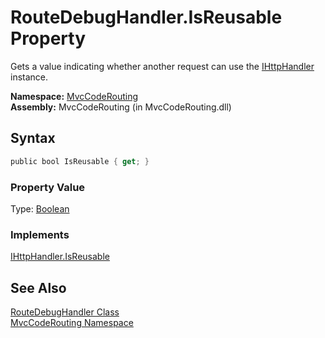 RouteDebugHandler.IsReusable Property
=====================================
Gets a value indicating whether another request can use the [IHttpHandler][1] instance.

**Namespace:** [MvcCodeRouting][2]  
**Assembly:** MvcCodeRouting (in MvcCodeRouting.dll)

Syntax
------

```csharp
public bool IsReusable { get; }
```

### Property Value
Type: [Boolean][3]
### Implements
[IHttpHandler.IsReusable][4]  


See Also
--------
[RouteDebugHandler Class][5]  
[MvcCodeRouting Namespace][2]  

[1]: http://msdn.microsoft.com/en-us/library/7ezc17x8
[2]: ../README.md
[3]: http://msdn.microsoft.com/en-us/library/a28wyd50
[4]: http://msdn.microsoft.com/en-us/library/s9kb3fws
[5]: README.md